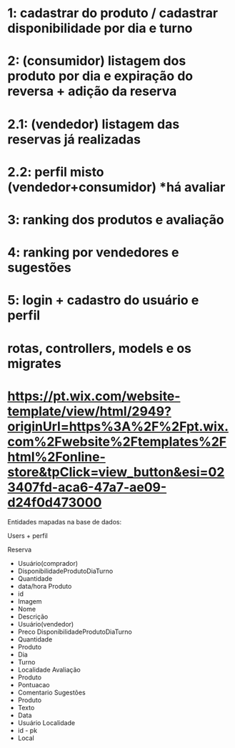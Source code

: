 # 1: cadastrar do produto / cadastrar disponibilidade por dia e turno 
# 2: (consumidor) listagem dos produto por dia e expiração do reversa + adição da reserva
# 2.1: (vendedor) listagem das reservas já realizadas
# 2.2: perfil misto (vendedor+consumidor) *há avaliar
# 3: ranking dos produtos e avaliação
# 4: ranking por vendedores e sugestões
# 5: login + cadastro do usuário e perfil
# rotas, controllers, models e os migrates
# https://pt.wix.com/website-template/view/html/2949?originUrl=https%3A%2F%2Fpt.wix.com%2Fwebsite%2Ftemplates%2Fhtml%2Fonline-store&tpClick=view_button&esi=023407fd-aca6-47a7-ae09-d24f0d473000

Entidades mapadas na base de dados:

Users + perfil

Reserva
- Usuário(comprador)
- DisponibilidadeProdutoDiaTurno
- Quantidade
- data/hora
Produto
- id 
- Imagem
- Nome
- Descrição
- Usuário(vendedor)
- Preco
DisponibilidadeProdutoDiaTurno
- Quantidade
- Produto
- Dia
- Turno
- Localidade
Avaliação
- Produto
- Pontuacao
- Comentario
Sugestões
- Produto
- Texto
- Data
- Usuário
Localidade
- id - pk
- Local 


